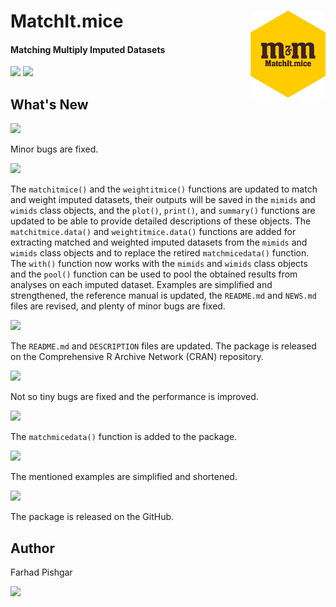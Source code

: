 # MatchIt.mice <img src="man/figure/logo.png" align="right" width="120" />

<!-- badges: start -->
#### Matching Multiply Imputed Datasets
<!-- badges: end -->

[![](https://img.shields.io/badge/CRAN%20version-2.0.2-orange.svg?color=yellow&style=for-the-badge)](https://cran.r-project.org/package=MatchIt.mice)
[![](https://img.shields.io/badge/github%20version-2.0.2-orange.svg?color=yellow&style=for-the-badge)](https://github.com/FarhadPishgar/MatchIt.mice)

## What's New

![](https://img.shields.io/badge/version-2.0.2-orange.svg?color=yellow&style=for-the-badge)

Minor bugs are fixed.

![](https://img.shields.io/badge/version-2.0.1-orange.svg?color=inactive&style=for-the-badge)

The `matchitmice()` and the `weightitmice()` functions are updated to match and weight imputed datasets, their outputs will be saved in the `mimids` and `wimids` class objects, and the `plot()`, `print()`, and `summary()` functions are updated to be able to provide detailed descriptions of these objects. The `matchitmice.data()` and `weightitmice.data()` functions are added for extracting matched and weighted imputed datasets from the `mimids` and `wimids` class objects and to replace the retired `matchmicedata()` function. The `with()` function now works with the `mimids` and `wimids` class objects and the `pool()` function can be used to pool the obtained results from analyses on each imputed dataset. Examples are simplified and strengthened, the reference manual is updated, the `README.md` and `NEWS.md` files are revised, and plenty of minor bugs are fixed.

![](https://img.shields.io/badge/version-1.0.3-orange.svg?color=inactive&style=for-the-badge)

The `README.md` and `DESCRIPTION` files are updated. The package is released on the Comprehensive R Archive Network (CRAN) repository.

![](https://img.shields.io/badge/version-1.0.2-orange.svg?color=inactive&style=for-the-badge)

Not so tiny bugs are fixed and the performance is improved.

![](https://img.shields.io/badge/version-1.0.1-orange.svg?color=inactive&style=for-the-badge)

The `matchmicedata()` function is added to the package.

![](https://img.shields.io/badge/version-0.9.1-orange.svg?color=inactive&style=for-the-badge)

The mentioned examples are simplified and shortened.

![](https://img.shields.io/badge/version-0.9.0-orange.svg?color=inactive&style=for-the-badge)

The package is released on the GitHub.

## Author
Farhad Pishgar

[![](https://img.shields.io/twitter/follow/FarhadPishgar.svg?color=yellow&style=for-the-badge)](https://twitter.com/FarhadPishgar)

